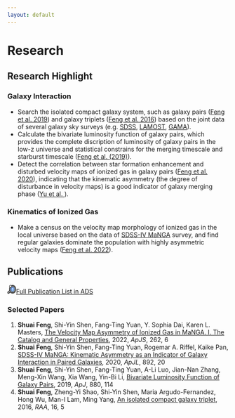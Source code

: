 ```yaml
---
layout: default
---
```


# Research

## Research Highlight

###  Galaxy Interaction
- Search the isolated compact galaxy system, such as galaxy pairs ([Feng et al. 2019](https://ui.adsabs.harvard.edu/abs/2019ApJ...880..114F/abstract)) and galaxy triplets ([Feng et al. 2016](https://ui.adsabs.harvard.edu/abs/2016RAA....16...72F/abstract)) based on the joint data of several galaxy sky surveys (e.g. [SDSS](http://www.sdss.org/), [LAMOST](https://www.lamost.org/public/?locale=en), [GAMA](http://www.gama-survey.org/)).
- Calculate the bivariate luminosity function of galaxy pairs, which provides the complete discription of luminosity of galaxy pairs in the low-z universe and statistical constrains for the merging timescale and starburst timescale ([Feng et al. (2019)](https://ui.adsabs.harvard.edu/abs/2019ApJ...880..114F/abstract)).
- Detect the correlation between star formation enhancement and disturbed velocity maps of ionized gas in galaxy pairs ([Feng et al. 2020](https://ui.adsabs.harvard.edu/abs/2020ApJ...892L..20F/abstract)), indicating that the kinematic asymmetry (the degree of disturbance in velocity maps) is a good indicator of galaxy merging phase ([Yu et al. ](https://ui.adsabs.harvard.edu/abs/2022ApJ...934..114Y/abstract)).

### Kinematics of Ionized Gas
- Make a census on the velocity map morphology of ionized gas in the local universe based on the data of [SDSS-IV MaNGA](https://www.sdss4.org/surveys/manga/) survey, and find regular galaxies dominate the population with highly asymmetric velocity maps ([Feng et al. 2022](https://ui.adsabs.harvard.edu/abs/2022arXiv220706050F/abstract)).

## Publications

<img src="/image/ads_logo.svg" alt="orcid" title="orcid" style="width:20px;height:20px;">[Full Publication List in ADS](https://ui.adsabs.harvard.edu/user/libraries/Q_B15QrhSuyevVM7sqkXPQ)

### Selected Papers

1. **Shuai Feng**, Shi-Yin Shen, Fang-Ting Yuan, Y. Sophia Dai, Karen L. Masters, [The Velocity Map Asymmetry of Ionized Gas in MaNGA. I. The Catalog and General Properties](https://ui.adsabs.harvard.edu/abs/2022arXiv220706050F/abstract), 2022, *ApJS*, 262, 6
2. **Shuai Feng**, Shi-Yin Shen, Fang-Ting Yuan, Rogemar A. Riffel, Kaike Pan, [SDSS-IV MaNGA: Kinematic Asymmetry as an Indicator of Galaxy Interaction in Paired Galaxies](https://ui.adsabs.harvard.edu/abs/2020ApJ...892L..20F/abstract), 2020, *ApJL*, 892, 20
3. **Shuai Feng**, Shi-Yin Shen, Fang-Ting Yuan, A-Li Luo, Jian-Nan Zhang, Meng-Xin Wang, Xia Wang, Yin-Bi Li, [Bivariate Luminosity Function of Galaxy Pairs](https://ui.adsabs.harvard.edu/abs/2019ApJ...880..114F/abstract), 2019, *ApJ*, 880, 114
4. **Shuai Feng**, Zheng-Yi Shao, Shi-Yin Shen, Maria Argudo-Fernandez, Hong Wu, Man-I Lam, Ming Yang, [An isolated compact galaxy triplet](https://ui.adsabs.harvard.edu/abs/2016RAA....16...72F/abstract), 2016, *RAA*, 16, 5
